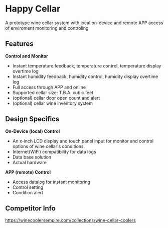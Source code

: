 # Happy Cellar

A prototype wine cellar system with local on-device and remote APP access of enviroment monitoring and controling

## Features
**Control and Monitor**
* Instant temperature feedback, temperature control, temperature display overtime log
* Instant humidity feedback, humidity control, humidity display overtime log
* Full access through APP and online
* Supported cellar size: T.B.A. cubic feet
* (optional) cellar door open count and alert
* (optional) cellar wine inventory system

## Design Specifics
**On-Device (local) Control**
* An x-inch LCD display and touch panel input for monitor and control options of wine cellar's conditions.
* Internet(WiFi) compatibility for data logs
* Data base solution
* Actual hardware

**APP (remote) Control**
* Access datalog for instant monitoring
* Control setting
* Condition alert

## Competitor Info
https://winecoolersempire.com/collections/wine-cellar-coolers
